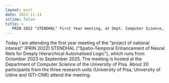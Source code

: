 ```yaml
---
layout: post
date: 2024-11-14
inline: false
title: >
   PRIN 2022 "STENDHAL" First Year meeting, at Dept. Computer Science, University of Pisa
---
```

Today I am attending the first year meeting of the "project of national interest" (PRIN 2022) STENDHAL ("Spatio-Temporal Enhancement of Neural Nets for Deeply Hierarchical Automatised Logic"), which runs from Octomber 2023 to September 2025. The meeting is hosted at the Department of Computer Science of the University of Pisa.
About 20 participants from the three research units (University of Pisa, University of Udine and ISTI-CNR) attend the meeting.
